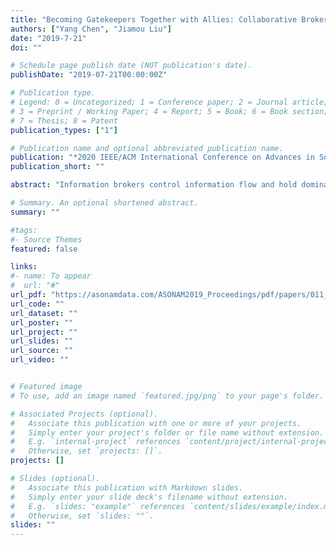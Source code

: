 ```yaml
---
title: "Becoming Gatekeepers Together with Allies: Collaborative Brokerage over Social Networks"
authors: ["Yang Chen", "Jiamou Liu"]
date: "2019-7-21"
doi: ""

# Schedule page publish date (NOT publication's date).
publishDate: "2019-07-21T00:00:00Z"

# Publication type.
# Legend: 0 = Uncategorized; 1 = Conference paper; 2 = Journal article;
# 3 = Preprint / Working Paper; 4 = Report; 5 = Book; 6 = Book section;
# 7 = Thesis; 8 = Patent
publication_types: ["1"]

# Publication name and optional abbreviated publication name.
publication: "*2020 IEEE/ACM International Conference on Advances in Social Networks Analysis and Mining -- ASONAM 2020*"
publication_short: ""

abstract: "Information brokers control information flow and hold dominating positions in a social network. We study how a team of individuals with heterogeneous influencing power may gain such advantageous position through establishing new links. In particular, a collaborative brokerage problem aims to find the smallest set of nodes for a team of individuals with different influencing power to cover the entire network. We phrase this problem as an extension to the classical graph domination problem and thus this problem is NP-hard. We show that a polynomial-time solution exists for directed trees. We then develop efficient algorithms over arbitrary directed networks. To evaluate the algorithms, we run experiments over networks generated using well-known random graph models and real-world datasets. Experimental results show that our algorithms produce relatively good solutions with faster speed."

# Summary. An optional shortened abstract.
summary: ""

#tags:
#- Source Themes
featured: false

links:
#- name: To appear
#  url: "#"
url_pdf: "https://asonamdata.com/ASONAM2019_Proceedings/pdf/papers/011_0081_014.pdf"
url_code: ""
url_dataset: ""
url_poster: ""
url_project: ""
url_slides: ""
url_source: ""
url_video: ""


# Featured image
# To use, add an image named `featured.jpg/png` to your page's folder. 

# Associated Projects (optional).
#   Associate this publication with one or more of your projects.
#   Simply enter your project's folder or file name without extension.
#   E.g. `internal-project` references `content/project/internal-project/index.md`.
#   Otherwise, set `projects: []`.
projects: []

# Slides (optional).
#   Associate this publication with Markdown slides.
#   Simply enter your slide deck's filename without extension.
#   E.g. `slides: "example"` references `content/slides/example/index.md`.
#   Otherwise, set `slides: ""`.
slides: ""
---
```



